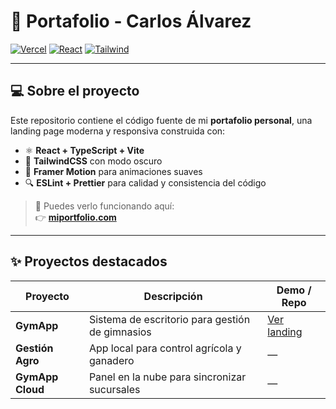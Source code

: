 # 🚀 Portafolio - Carlos Álvarez

[![Vercel](https://img.shields.io/badge/Deploy-Vercel-black?logo=vercel&style=flat-square)](https://miportfolio.com)
[![React](https://img.shields.io/badge/React-19-blue?logo=react&style=flat-square)](https://react.dev)
[![Tailwind](https://img.shields.io/badge/TailwindCSS-4-06b6d4?logo=tailwindcss&style=flat-square)](https://tailwindcss.com)
 
---

## 💻 Sobre el proyecto

Este repositorio contiene el código fuente de mi **portafolio personal**, una landing page moderna y responsiva construida con:

- ⚛ **React + TypeScript + Vite**
- 💨 **TailwindCSS** con modo oscuro
- 🎥 **Framer Motion** para animaciones suaves
- 🔍 **ESLint + Prettier** para calidad y consistencia del código

> 🚀 Puedes verlo funcionando aquí:  
> 👉 **[miportfolio.com](https://portfolio-1wkx.vercel.app/)**

---

## ✨ Proyectos destacados

| Proyecto       | Descripción                                          | Demo / Repo                                   |
| -------------- | ---------------------------------------------------- | --------------------------------------------- |
| **GymApp**     | Sistema de escritorio para gestión de gimnasios      | [Ver landing](https://gymapp-rosy.vercel.app) |
| **Gestión Agro** | App local para control agrícola y ganadero          | —                                             |
| **GymApp Cloud** | Panel en la nube para sincronizar sucursales       | —                                             |



